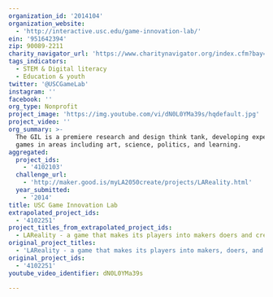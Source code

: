 ```yaml
---
organization_id: '2014104'
organization_website:
  - 'http://interactive.usc.edu/game-innovation-lab/'
ein: '951642394'
zip: 90089-2211
charity_navigator_url: 'https://www.charitynavigator.org/index.cfm?bay=search.profile&ein=951642394'
tags_indicators:
  - STEM & Digital literacy
  - Education & youth
twitter: '@USCGameLab'
instagram: ''
facebook: ''
org_type: Nonprofit
project_image: 'https://img.youtube.com/vi/dN0L0YMa39s/hqdefault.jpg'
project_video: ''
org_summary: >-
  The GIL is a premiere research and design think tank, developing experimental
  games in areas including art, science, politics, and learning.
aggregated:
  project_ids:
    - '4102103'
  challenge_url:
    - 'http://maker.good.is/myLA2050create/projects/LAReality.html'
  year_submitted:
    - '2014'
title: USC Game Innovation Lab
extrapolated_project_ids:
  - '4102251'
project_titles_from_extrapolated_project_ids:
  - LAReality - a game that makes its players into makers doers and creators
original_project_titles:
  - 'LAReality - a game that makes its players into makers, doers, and creators'
original_project_ids:
  - '4102251'
youtube_video_identifier: dN0L0YMa39s

---
```

